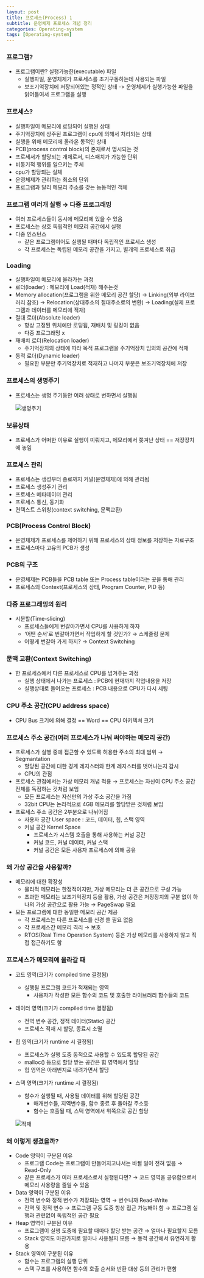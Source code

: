 ```yaml
---
layout: post
title: 프로세스(Process) 1
subtitle: 운영체제 프로세스 개념 정리 
categories: Operating-system
tags: [Operating-system]
---
```


### 프로그램?

- 프로그램이란? 실행가능한(executable) 파일
    - 실행파일, 운영체제가 프로세스를 초기구동하는데 사용되는 파일
    - 보조기억장치에 저장되어있는 정적인 상태 -> 운영체제가 실행가능한 파일을 읽어들여서 프로그램을 실행

### 프로세스?

- 실행파일이 메모리에 로딩되어 실행된 상태
- 주기억장치에 상주된 프로그램이 cpu에 의해서 처리되는 상태
- 실행을 위해 메모리에 올라온 동적인 상태
- PCB(process control block)의 존재로서 명시되는 것
- 프로세서가 할당되는 개체로서, 디스패치가 가능한 단위
- 비동기적 행위를 일으키는 주체
- cpu가 할당되는 실체
- 운영체제가 관리하는 최소의 단위
- 프로그램과 달리 메모리 주소를 갖는 능동적인 객체

### 프로그램 여러개 실행 → 다중 프로그래밍

- 여러 프로세스들이 동시에 메모리에 있을 수 있음
- 프로세스는 상호 독립적인 메모리 공간에서 실행
- 다중 인스턴스
    - 같은 프로그램이어도 실행될 때마다 독립적인 프로세스 생성
    - 각 프로세스는 독립된 메모리 공간을 가지고, 별개의 프로세스로 취급

### Loading

- 실행파일이 메모리에 올라가는 과정
- 로더(loader) : 메모리에 Load(적재) 해주는것
- Memory allocation(프로그램을 위한 메모리 공간 할당) → Linking(외부 라이브러리 참조) → Relocation(상대주소의 절대주소로의 변환) → Loading(실제 프로그램과 데이터를 메모리에 적재)
- 절대 로더(Absolute loader)
    - 항상 고정된 위치에만 로딩됨, 재배치 및 링킹이 없음
    - 다중 프로그래밍 x
- 재배치 로더(Relocation loader)
    - 주기억장치의 상태에 따라 목적 프로그램을 주기억장치 임의의 공간에 적재
- 동적 로더(Dynamic loader)
    - 필요한 부분만 주기억장치로 적재하고 나머지 부분은 보조기억장치에 저장

### 프로세스의 생명주기

- 프로세스는 생명 주기동안 여러 상태로 변하면서 실행됨
    
    ![생명주기](https://user-images.githubusercontent.com/95980754/229329706-195df8b1-9478-4a1e-a43d-7d249aa1152f.png)
    

### 보류상태

- 프로세스가 어떠한 이유로 실행이 미뤄지고, 메모리에서 쫒겨난 상태 == 저장장치에 놓임

### 프로세스 관리

- 프로세스는 생성부터 종료까지 커널(운영체제)에 의해 관리됨
- 프로세스 생성주기 관리
- 프로세스 메타데이터  관리
- 프로세스 통신, 동기화
- 컨텍스트 스위칭(context switching, 문맥교환)

### PCB(Process Control Block)

- 운영체제가 프로세스를 제어하기 위해 프로세스의 상태 정보를 저장하는 자료구조
- 프로세스마다 고유의 PCB가 생성

### PCB의 구조

- 운영체제는 PCB들을 PCB table 또는 Process table이라는 곳을 통해 관리
- 프로세스의 Context(프로세스의 상태, Program Counter, PID 등)

### 다중 프로그래밍의 원리

- 시분할(Time-slicing)
    - 프로세스들에게 번갈아가면서 CPU를 사용하게 하자
    - ‘어떤 순서’로 번갈아가면서 작업하게 할 것인가? → 스케쥴링 문제
    - 어떻게 번갈아 가게 하지? → Context Switching

### 문맥 교환(Context Switching)

- 한 프로세스에서 다른 프로세스로 CPU를 넘겨주는 과정
    - 실행 상태에서 나가는 프로세스 : PCB에 현재까지 작업내용을 저장
    - 실행상태로 들어오는 프로세스 : PCB 내용으로 CPU가 다시 세팅

### CPU 주소 공간(CPU address space)

- CPU Bus 크기에 의해 결정 == Word == CPU 아키텍쳐 크기

### 프로세스 주소 공간(여러 프로세스가 나눠 써야하는 메모리 공간)

- 프로세스가 실행 중에 접근할 수 있도록 허용한 주소의 최대 범위 → Segmantation
    - 할당된 공간에 대한 경계 레지스터와 한계 레지스터를 벗어나는지 감시
    - CPU의 관점
- 프로세스 관점에서는 가상 메모리 개념 적용 → 프로세스는 자신이 CPU 주소 공간 전체를 독점하는 것처럼 보임
    - 모든 프로세스는 자신만의 가상 주소 공간을 가짐
    - 32bit CPU는 논리적으로 4GB 메모리를 할당받은 것처럼 보임
- 프로세스 주소 공간은 2부분으로 나뉘어짐
    - 사용자 공간 User space : 코드, 데이터, 힙, 스택 영역
    - 커널 공간 Kernel Space
        - 프로세스가 시스템 호출을 통해 사용하는 커널 공간
        - 커널 코드, 커널 데이터, 커널 스택
        - 커널 공간은 모든 사용자 프로세스에 의해 공유

### 왜 가상 공간을 사용할까?

- 메모리에 대한 확장성
    - 물리적 메모리는 한정적이지만, 가상 메모리는 더 큰 공간으로 구성 가능
    - 초과한 메모리는 보조기억장치 등을 활용, 가상 공간은 저장장치의 구분 없이 하나의 가상 공간으로 활용 가능 → PageSwap 필요
- 모든 프로그램에 대한 동일한 메모리 공간 제공
    - 각 프로세스는 다른 프로세스를 신경 쓸 필요 없음
    - 각 프로세스간 메모리 격리 → 보호
    - RTOS(Real Time Operation System) 등은 가상 메모리를 사용하지 않고 직접 접근하기도 함

### 프로세스가 메모리에 올라갈 때

- 코드 영역(크기가 compiled time 결정됨)
    - 실행될 프로그램 코드가 적재되는 영역
        - 사용자가 작성한 모든 함수의 코드 및 호출한 라이브러리 함수들의 코드
- 데이터 영역(크기가 compiled time 결정됨)
    - 전역 변수 공간, 정적 데이터(Static) 공간
    - 프로세스 적재 시 할당, 종료시 소멸
- 힙 영역(크기가 runtime 시 결정됨)
    - 프로세스가 실행 도중 동적으로 사용할 수 있도록 할당된 공간
    - malloc() 등으로 할당 받는 공간은 힙 영역에서 할당
    - 힙 영역은 아래번지로 내려가면서 할당
- 스택 영역(크기가 runtime 시 결정됨)
    - 함수가 실행될 때, 사용될 데이터를 위해 할당된 공간
        - 매개변수들, 지역변수들, 함수 종료 후 돌아갈 주소등
        - 함수는 호출될 때, 스택 영역에서 위쪽으로 공간 할당
    
    ![적재](https://user-images.githubusercontent.com/95980754/229329774-987ae39e-6195-4cec-9294-a9b3b50264a7.png)
    

### 왜 이렇게 생겼을까?

- Code 영역이 구분된 이유
    - 프로그램 Code는 프로그램이 만들어지고나서는 바뀔 일이 전혀 없음 → Read-Only
    - 같은 프로세스가 여러 프로세스로서 실행된다면? → 코드 영역을 공유함으로서 메모리 사용량을 줄일 수 있음
- Data 영역이 구분된 이유
    - 전역 변수와 정적 변수가 저장되는 영역 → 변수니까 Read-Write
    - 전역 및 정적 변수 → 프로그램 구동 도중 항상 접근 가능해야 함 → 프로그램 실행과 관련없이 독립적인 공간 필요
- Heap 영역이 구분된 이유
    - 프로그램이 실행 도중에 필요할 때마다 할당 받는 공간 → 얼마나 필요할지 모름
    - Stack 영역도 마찬가지로 얼마나 사용될지 모름 → 동적 공간에서 유연하게 활용
- Stack 영역이 구분된 이유
    - 함수는 프로그램의 실행 단위
    - 스택 구조를 사용하면 함수의 호출 순서와 반환 대상 등의 관리가 편함

